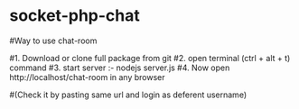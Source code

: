 # socket-php-chat
#Way to use chat-room 

#1. Download or clone full package from git 
#2. open terminal (ctrl + alt + t) command 
#3. start server :- nodejs server.js 
#4. Now open http://localhost/chat-room in any browser 

#(Check it by pasting same url and login as deferent username) 

